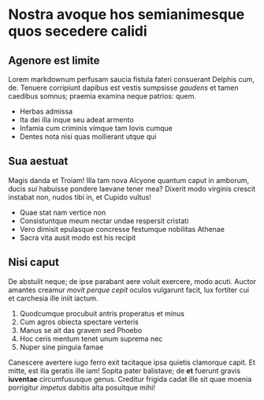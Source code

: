 # Nostra avoque hos semianimesque quos secedere calidi

## Agenore est limite

Lorem markdownum perfusam saucia fistula fateri consuerant Delphis cum, de.
Tenuere corripiunt dapibus est vestis sumpsisse *gaudens* et tamen caedibus
somnus; praemia examina neque patrios: quem.

- Herbas admissa
- Ita dei illa inque seu adeat armento
- Infamia cum criminis vimque tam Iovis cumque
- Dentes nota nisi quas mollierant utque qui

## Sua aestuat

Magis danda et Troiam! Illa tam nova Alcyone quantum caput in amborum, ducis
*sui* habuisse pondere laevane tener mea? Dixerit modo virginis crescit instabat
non, nudos tibi in, et Cupido vultus!

- Quae stat nam vertice non
- Consistuntque meum nectar undae respersit cristati
- Vero dimisit epulasque concresse festumque nobilitas Athenae
- Sacra vita ausit modo est his recipit

## Nisi caput

De abstulit neque; de ipse parabant aere voluit exercere, modo acuti. Auctor
amantes creamur *movit perque cepit* oculos vulgarunt facit, lux fortiter cui et
carchesia ille iniit iactum.

1. Quodcumque procubuit antris properatus et minus
2. Cum agros obiecta spectare verteris
3. Manus se ait das gravem sed Phoebo
4. Hoc ceris mentum tenet unum suprema nec
5. Nuper sine pinguia famae

Canescere avertere iugo ferro exit tacitaque ipsa quietis clamorque capit. Et
mitte, est ilia geratis ille iam! Sopita pater balistave; de **et** fuerunt
gravis **iuventae** circumfususque genus. Creditur frigida cadat ille sit quae
moenia porrigitur *impetus* dabitis alta posuitque mihi!
